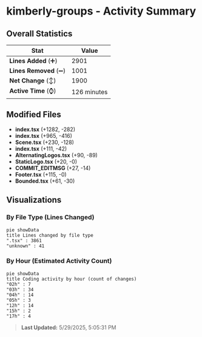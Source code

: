 # kimberly-groups - Activity Summary 

## Overall Statistics

| Stat                   | Value                                                             |
| ---------------------- | ----------------------------------------------------------------- |
| **Lines Added** (➕)   | 2901                                          |
| **Lines Removed** (➖) | 1001                                        |
| **Net Change** (↕)    | 1900                |
| **Active Time** (⌚)   | 126 minutes |


## Modified Files
- **index.tsx** (+1282, -282)
- **index.tsx** (+965, -416)
- **Scene.tsx** (+230, -128)
- **index.tsx** (+111, -42)
- **AlternatingLogos.tsx** (+90, -89)
- **StaticLogo.tsx** (+20, -0)
- **COMMIT_EDITMSG** (+27, -14)
- **Footer.tsx** (+115, -0)
- **Bounded.tsx** (+61, -30)

## Visualizations

### By File Type (Lines Changed)

```mermaid
pie showData
title Lines changed by file type
".tsx" : 3861
"unknown" : 41
```

### By Hour (Estimated Activity Count)

```mermaid
pie showData
title Coding activity by hour (count of changes)
"02h" : 7
"03h" : 34
"04h" : 14
"05h" : 3
"12h" : 14
"15h" : 2
"17h" : 4
```


> **Last Updated:** 5/29/2025, 5:05:31 PM
